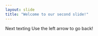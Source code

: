 ```yaml
---
layout: slide
title: "Welcome to our second slide!"
---
```

Next texting
Use the left arrow to go back!

